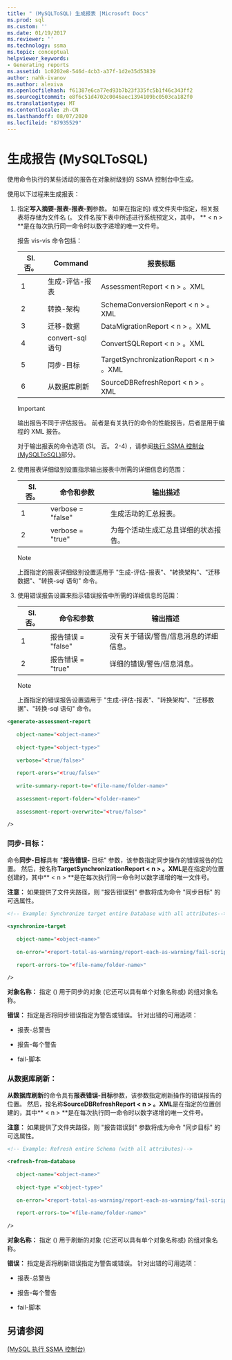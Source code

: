 ```yaml
---
title: " (MySQLToSQL) 生成报表 |Microsoft Docs"
ms.prod: sql
ms.custom: ''
ms.date: 01/19/2017
ms.reviewer: ''
ms.technology: ssma
ms.topic: conceptual
helpviewer_keywords:
- Generating reports
ms.assetid: 1c0202e8-546d-4cb3-a37f-1d2e35d53839
author: nahk-ivanov
ms.author: alexiva
ms.openlocfilehash: f61387e6ca77ed93b7b23f335fc5b1f46c343ff2
ms.sourcegitcommit: e8f6c51d4702c0046aec1394109bc0503ca182f0
ms.translationtype: MT
ms.contentlocale: zh-CN
ms.lasthandoff: 08/07/2020
ms.locfileid: "87935529"
---
```

# <a name="generating-reports-mysqltosql"></a>生成报告 (MySQLToSQL)
使用命令执行的某些活动的报告在对象树级别的 SSMA 控制台中生成。  
  
使用以下过程来生成报表：  
  
1.  指定**写入摘要-报表-报表-到**参数。 如果在指定的) 或文件夹中指定，相关报表将存储为文件名 (。 文件名按下表中所述进行系统预定义，其中， ** &lt; n &gt; **是在每次执行同一命令时以数字递增的唯一文件号。  
  
    报告 vis-vis 命令包括：  
  
    |Sl. 否。|Command|报表标题|  
    |-|-|-|  
    |1|生成-评估-报表|AssessmentReport &lt; n &gt; 。XML|  
    |2|转换-架构|SchemaConversionReport &lt; n &gt; 。XML|  
    |3|迁移-数据|DataMigrationReport &lt; n &gt; 。XML|  
    |4|convert-sql 语句|ConvertSQLReport &lt; n &gt; 。XML|  
    |5|同步-目标|TargetSynchronizationReport &lt; n &gt; 。XML|  
    |6|从数据库刷新|SourceDBRefreshReport &lt; n &gt; 。XML|  
  
    > [!IMPORTANT]  
    > 输出报告不同于评估报告。 前者是有关执行的命令的性能报告，后者是用于编程的 XML 报告。  
  
    对于输出报表的命令选项 (Sl。 否。 2-4) ，请参阅[执行 SSMA 控制台 &#40;MySQLToSQL&#41;](../../ssma/mysql/executing-the-ssma-console-mysqltosql.md)部分。  
  
2.  使用报表详细级别设置指示输出报表中所需的详细信息的范围：  
  
    |Sl. 否。|命令和参数|输出描述|  
    |-|-|-|  
    |1|verbose = "false"|生成活动的汇总报表。|  
    |2|verbose = "true"|为每个活动生成汇总且详细的状态报告。|  
  
    > [!NOTE]  
    > 上面指定的报表详细级别设置适用于 "生成-评估-报表"、"转换架构"、"迁移数据"、"转换-sql 语句" 命令。  
  
3.  使用错误报告设置来指示错误报告中所需的详细信息的范围：  
  
    |Sl. 否。|命令和参数|输出描述|  
    |-|-|-|  
    |1|报告错误 = "false"|没有关于错误/警告/信息消息的详细信息。|  
    |2|报告错误 = "true"|详细的错误/警告/信息消息。|  
  
    > [!NOTE]  
    > 上面指定的错误报告设置适用于 "生成-评估-报表"、"转换架构"、"迁移数据"、"转换-sql 语句" 命令。  
  
```xml  
<generate-assessment-report  
  
   object-name="<object-name>"  
  
   object-type="<object-type>"  
  
   verbose="<true/false>"  
  
   report-erors="<true/false>"  
  
   write-summary-report-to="<file-name/folder-name>"  
  
   assessment-report-folder="<folder-name>"  
  
   assessment-report-overwrite="<true/false>"  
  
/>  
```  
  
### <a name="synchronize-target"></a>同步-目标：  
命令**同步-目标**具有 "**报告错误-** 目标" 参数，该参数指定同步操作的错误报告的位置。 然后，按名称**TargetSynchronizationReport &lt; n &gt; 。XML**是在指定的位置创建的，其中** &lt; n &gt; **是在每次执行同一命令时以数字递增的唯一文件号。  
  
**注意：** 如果提供了文件夹路径，则 "报告错误到" 参数将成为命令 "同步目标" 的可选属性。  
  
```xml  
<!-- Example: Synchronize target entire Database with all attributes-->  
  
<synchronize-target  
  
   object-name="<object-name>"  
  
   on-error="<report-total-as-warning/report-each-as-warning/fail-script>"  
  
   report-errors-to="<file-name/folder-name>"  
  
/>  
```  
**对象名称：** 指定 () 用于同步的对象 (它还可以具有单个对象名称或) 的组对象名称。  
  
**错误：** 指定是否将同步错误指定为警告或错误。 针对出错的可用选项：  
  
-   报表-总警告  
  
-   报告-每个警告  
  
-   fail-脚本  
  
### <a name="refresh-from-database"></a>从数据库刷新：  
**从数据库刷新**的命令具有**报表错误-目标**参数，该参数指定刷新操作的错误报告的位置。 然后，按名称**SourceDBRefreshReport &lt; n &gt; 。XML**是在指定的位置创建的，其中** &lt; n &gt; **是在每次执行同一命令时以数字递增的唯一文件号。  
  
**注意：** 如果提供了文件夹路径，则 "报告错误到" 参数将成为命令 "同步目标" 的可选属性。  
  
```xml  
<!-- Example: Refresh entire Schema (with all attributes)-->  
  
<refresh-from-database  
  
   object-name="<object-name>"  
  
   object-type ="<object-type>"  
  
   on-error="<report-total-as-warning/report-each-as-warning/fail-script>"  
  
   report-errors-to="<file-name/folder-name>"  
  
/>  
```  
**对象名称：** 指定 () 用于刷新的对象 (它还可以具有单个对象名称或) 的组对象名称。  
  
**错误：** 指定是否将刷新错误指定为警告或错误。 针对出错的可用选项：  
  
-   报表-总警告  
  
-   报告-每个警告  
  
-   fail-脚本  
  
## <a name="see-also"></a>另请参阅  
[ (MySQL 执行 SSMA 控制台) ](https://msdn.microsoft.com/e3e9f7e4-0619-4861-a202-3d5d39953b26)  
  
